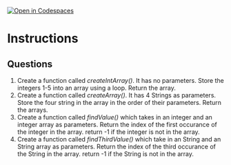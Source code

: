 [![Open in Codespaces](https://classroom.github.com/assets/launch-codespace-2972f46106e565e64193e422d61a12cf1da4916b45550586e14ef0a7c637dd04.svg)](https://classroom.github.com/open-in-codespaces?assignment_repo_id=18461539)
# Instructions  

  ## Questions

1. Create a function called _createIntArray()_.  It has no parameters. Store the integers 1-5 into an array using a loop.  Return the array.
2. Create a function called _createArray()_.  It has 4 Strings as parameters.  Store the four string in the array in the order of their parameters.   Return the arrays.
3. Create a function called _findValue()_ which takes in an integer and an integer array as parameters.  Return the index of the first occurance of the integer in the array.  return -1 if the integer is not in the array.
4. Create a function called _findThirdValue()_ which take in an String and an String array as parameters.  Return the index of the third occurance of the String in the array.  return -1 if the String is not in the array.
